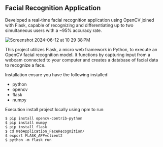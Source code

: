 ## Facial Recognition Application 

Developed a real-time facial recognition application using OpenCV joined with Flask, capable of recognizing and differentiating up to two simultaneous users with a ~95% accuracy rate.

![Screenshot 2024-06-12 at 10 29 38 PM](https://github.com/yashbbb009/FacialRecog/assets/165434548/0364b0dc-fcb1-4364-b7c6-4713da9e50e7)

This project utilizes Flask, a micro web framework in Python, to execute an OpenCV facial recognition model. It functions by capturing input from a webcam connected to your computer and creates a database of facial data to recognize a face. 

Installation
ensure you have the following installed
- python
- opencv
- flask
- numpy 

Execution 
install project locally using npm to run 

    $ pip install opencv-contrib-python
    $ pip install numpy
    $ pip install flask
    $ cd WebApplication_FaceRecognition/
    $ export FLASK_APP=client2
    $ python -m flask run
